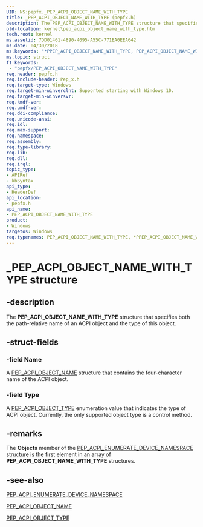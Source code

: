 ```yaml
---
UID: NS:pepfx._PEP_ACPI_OBJECT_NAME_WITH_TYPE
title: _PEP_ACPI_OBJECT_NAME_WITH_TYPE (pepfx.h)
description: The PEP_ACPI_OBJECT_NAME_WITH_TYPE structure that specifies both the path-relative name of an ACPI object and the type of this object.
old-location: kernel\pep_acpi_object_name_with_type.htm
tech.root: kernel
ms.assetid: 7DD01461-4890-4095-A55C-771EA0EEA642
ms.date: 04/30/2018
ms.keywords: "*PPEP_ACPI_OBJECT_NAME_WITH_TYPE, PEP_ACPI_OBJECT_NAME_WITH_TYPE, PEP_ACPI_OBJECT_NAME_WITH_TYPE structure [Kernel-Mode Driver Architecture], PPEP_ACPI_OBJECT_NAME_WITH_TYPE, PPEP_ACPI_OBJECT_NAME_WITH_TYPE structure pointer [Kernel-Mode Driver Architecture], _PEP_ACPI_OBJECT_NAME_WITH_TYPE, kernel.pep_acpi_object_name_with_type, pepfx/PEP_ACPI_OBJECT_NAME_WITH_TYPE, pepfx/PPEP_ACPI_OBJECT_NAME_WITH_TYPE"
ms.topic: struct
f1_keywords:
 - "pepfx/PEP_ACPI_OBJECT_NAME_WITH_TYPE"
req.header: pepfx.h
req.include-header: Pep_x.h
req.target-type: Windows
req.target-min-winverclnt: Supported starting with Windows 10.
req.target-min-winversvr: 
req.kmdf-ver: 
req.umdf-ver: 
req.ddi-compliance: 
req.unicode-ansi: 
req.idl: 
req.max-support: 
req.namespace: 
req.assembly: 
req.type-library: 
req.lib: 
req.dll: 
req.irql: 
topic_type:
- APIRef
- kbSyntax
api_type:
- HeaderDef
api_location:
- pepfx.h
api_name:
- PEP_ACPI_OBJECT_NAME_WITH_TYPE
product:
- Windows
targetos: Windows
req.typenames: PEP_ACPI_OBJECT_NAME_WITH_TYPE, *PPEP_ACPI_OBJECT_NAME_WITH_TYPE
---
```


# _PEP_ACPI_OBJECT_NAME_WITH_TYPE structure


## -description


The <b>PEP_ACPI_OBJECT_NAME_WITH_TYPE</b> structure that specifies both the path-relative name of an ACPI object and the type of this object.


## -struct-fields




### -field Name

A <a href="https://docs.microsoft.com/windows-hardware/drivers/ddi/content/pepfx/ns-pepfx-_pep_acpi_object_name">PEP_ACPI_OBJECT_NAME</a> structure that contains the four-character name of the ACPI object.


### -field Type

A <a href="https://docs.microsoft.com/windows-hardware/drivers/ddi/content/pepfx/ne-pepfx-_pep_acpi_object_type">PEP_ACPI_OBJECT_TYPE</a> enumeration value that indicates the type of ACPI object. Currently, the only supported object type is a control method.


## -remarks



The <b>Objects</b> member of the <a href="https://docs.microsoft.com/windows-hardware/drivers/ddi/content/pepfx/ns-pepfx-_pep_acpi_enumerate_device_namespace">PEP_ACPI_ENUMERATE_DEVICE_NAMESPACE</a> structure is the first element in an array of <b>PEP_ACPI_OBJECT_NAME_WITH_TYPE</b> structures.




## -see-also




<a href="https://docs.microsoft.com/windows-hardware/drivers/ddi/content/pepfx/ns-pepfx-_pep_acpi_enumerate_device_namespace">PEP_ACPI_ENUMERATE_DEVICE_NAMESPACE</a>



<a href="https://docs.microsoft.com/windows-hardware/drivers/ddi/content/pepfx/ns-pepfx-_pep_acpi_object_name">PEP_ACPI_OBJECT_NAME</a>



<a href="https://docs.microsoft.com/windows-hardware/drivers/ddi/content/pepfx/ne-pepfx-_pep_acpi_object_type">PEP_ACPI_OBJECT_TYPE</a>
 

 

